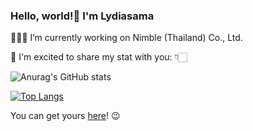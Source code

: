 ### Hello, world!👋 I'm Lydiasama

👩🏻‍💻 I’m currently working on Nimble (Thailand) Co., Ltd.

💭 I'm excited to share my stat with you: 👇🏻

![Anurag's GitHub stats](https://github-readme-stats.vercel.app/api?username=lydiasama&show_icons=true&bg_color=000000&theme=nightowl&border_radius=20&border_color=B681F6&hide_border=false)

[![Top Langs](https://github-readme-stats.vercel.app/api/top-langs/?username=lydiasama&layout=compact&hide=javascript&bg_color=000000&theme=nightowl&border_radius=20&border_color=B681F6&hide_border=false)](https://github.com/anuraghazra/github-readme-stats)

You can get yours [here](https://github.com/anuraghazra/github-readme-stats)! 😉
